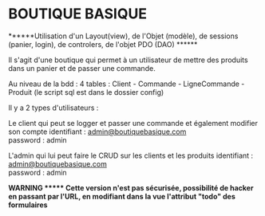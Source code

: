 
# BOUTIQUE BASIQUE

******Utilisation d'un Layout(view), de l'Objet (modèle), de sessions (panier, login), de controlers,  de l'objet PDO (DAO) ****** 

Il s'agit d'une boutique qui permet à un utilisateur de mettre des produits dans un panier et de passer une commande.


Au niveau de la bdd :  4 tables :  Client  -  Commande  - LigneCommande  -  Produit
(le script sql est dans le dossier config)


Il y a 2 types d'utilisateurs :

Le client qui peut se logger et passer une commande et également modifier son compte
identifiant :  admin@boutiquebasique.com  
password : admin


L'admin qui lui peut faire le CRUD sur les clients et les produits
identifiant :   admin@boutiquebasique.com  
password :  admin


**WARNING *****  Cette version n'est pas sécurisée,  possibilité de hacker en passant par l'URL,  en modifiant dans la vue l'attribut "todo" des formulaires**

